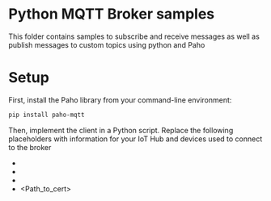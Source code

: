 # Python MQTT Broker samples 
This folder contains samples to subscribe and receive messages as well as publish messages to custom topics using python and Paho 
# Setup 
First, install the Paho library from your command-line environment:
```sh
pip install paho-mqtt
```

Then, implement the client in a Python script. Replace the following placeholders with information for your IoT Hub and devices used to connect to the broker

- <IotHubHostName>
- <DeviceId>
- <SasKey>
- <Path_to_cert>

